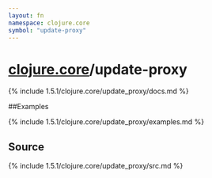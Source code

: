 ```yaml
---
layout: fn
namespace: clojure.core
symbol: "update-proxy"
---
```


# [clojure.core](../)/update-proxy

{% include 1.5.1/clojure.core/update_proxy/docs.md %}

##Examples

{% include 1.5.1/clojure.core/update_proxy/examples.md %}
## Source
{% include 1.5.1/clojure.core/update_proxy/src.md %}

